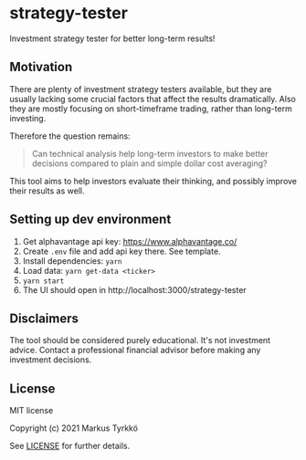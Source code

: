 # strategy-tester

Investment strategy tester for better long-term results!

## Motivation

There are plenty of investment strategy testers available, but they are usually lacking some crucial factors that affect the results dramatically. Also they are mostly focusing on short-timeframe trading, rather than long-term investing.

Therefore the question remains:

> Can technical analysis help long-term investors to make better decisions compared to plain and simple dollar cost averaging?

This tool aims to help investors evaluate their thinking, and possibly improve their results as well.

## Setting up dev environment

1. Get alphavantage api key: https://www.alphavantage.co/
2. Create `.env` file and add api key there. See template.
3. Install dependencies: `yarn`
4. Load data: `yarn get-data <ticker>`
5. `yarn start`
6. The UI should open in http://localhost:3000/strategy-tester

## Disclaimers

The tool should be considered purely educational. It's not investment advice. Contact a professional financial advisor before making any investment decisions.

## License

MIT license

Copyright (c) 2021 Markus Tyrkkö

See [LICENSE](LICENSE) for further details.
